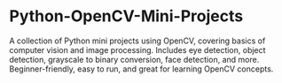 # Python-OpenCV-Mini-Projects
A collection of Python mini projects using OpenCV, covering basics of computer vision and image processing. Includes eye detection, object detection, grayscale to binary conversion, face detection, and more. Beginner-friendly, easy to run, and great for learning OpenCV concepts.
